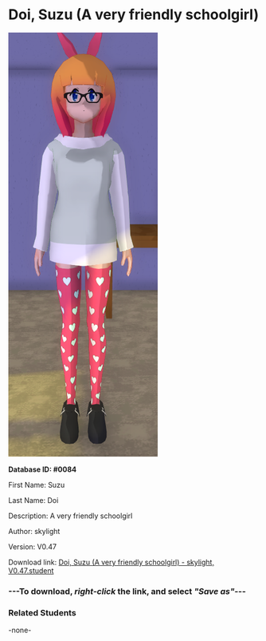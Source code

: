 # Doi, Suzu (A very friendly schoolgirl)

<img src="../../Files/Images/Doi, Suzu (A very friendly schoolgirl).png" title="Doi, Suzu (A very friendly schoolgirl) - skylight, V0.47">

**Database ID: #0084**

First Name: Suzu

Last Name: Doi

Description: A very friendly schoolgirl

Author: skylight

Version: V0.47

Download link: <a href="https://raw.githubusercontent.com/Arbiter1223/Daigaku-Gurashi-Custom-Students/master/Files/Student%20Files/Doi%2C%20Suzu%20(A%20very%20friendly%20schoolgirl)%20-%20skylight%2C%20V0.47.student">Doi, Suzu (A very friendly schoolgirl) - skylight, V0.47.student</a>

### ---**To download, _right-click_ the link, and select _"Save as"_**---

### Related Students

-none-
